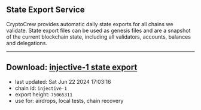 ## State Export Service
CryptoCrew provides automatic daily state exports for all chains we validate. State export files can be used as genesis files and are a snapshot of the current blockchain state, including all validators, accounts, balances and delegations.

---
**Download: [injective-1 state export](https://dl-eu2.ccvalidators.com/SERVICE/injective/injective-1_export_75065311.json)**
---

- last updated: Sat Jun 22 2024 17:03:16
- chain id: `injective-1`
- export height: `75065311`
- use for: airdrops, local tests, chain recovery
